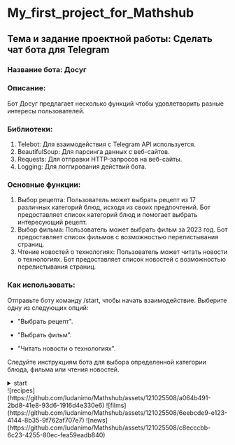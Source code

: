 # My_first_project_for_Mathshub
## Тема и задание проектной работы: Сделать чат бота для Telegram
### Название бота: Досуг
### Описание:
Бот Досуг предлагает несколько функций чтобы удовлетворить разные интересы пользователей.
### Библиотеки:
1. Telebot: Для взаимодействия с Telegram API используется.
2. BeautifulSoup: Для парсинга данных с веб-сайтов.
3. Requests: Для отправки HTTP-запросов на веб-сайты.
4. Logging: Для логгирования действий бота.

### Основные функции:
1. Выбор рецепта:
Пользователь может выбрать рецепт из 17 различных категорий блюд, исходя из своих предпочтений. Бот предоставляет список категорий блюд и помогает выбрать интересующий рецепт.
2. Выбор фильма:
Пользователь может выбрать фильм за 2023 год. Бот предоставляет список фильмов с возможностью перелистывания страниц.
3. Чтение новостей о технологиях:
Пользователь может читать новости о технологиях. Бот предоставляет список новостей с возможностью перелистывания страниц.

### Как использовать:
Отправьте боту команду /start, чтобы начать взаимодействие.
Выберите одну из следующих опций:

- "Выбрать рецепт".

- "Выбрать фильм".

- "Читать новости о технологиях".

Следуйте инструкциям бота для выбора определенной категории блюда, фильма или чтения новостей.
<details><summary>start</summary>
  ![start](https://github.com/ludanimo/Mathshub/assets/121025508/a230c620-eab1-4ecf-8844-d87ec8e0ca2f) 
</details>
![recipes](https://github.com/ludanimo/Mathshub/assets/121025508/a064b491-2bd8-41e8-93d6-1916d4e330e6)
![films](https://github.com/ludanimo/Mathshub/assets/121025508/6eebcde9-e123-4144-8b35-9f762af707e7)
![news](https://github.com/ludanimo/Mathshub/assets/121025508/c8ecccbb-6c23-4255-80ec-fea59eadb840)

